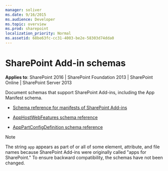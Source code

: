 ```yaml
---
manager: soliver
ms.date: 9/16/2015
ms.audience: Developer
ms.topic: overview
ms.prod: sharepoint
localization_priority: Normal
ms.assetid: 68be63fc-cc31-4003-be2e-58303d74dda0
---
```


# SharePoint Add-in schemas

**Applies to**: SharePoint 2016 | SharePoint Foundation 2013 | SharePoint Online | SharePoint Server 2013

Document schemas that support SharePoint Add-ins, including the App Manifest schema.

- [Schema reference for manifests of SharePoint Add-ins](schema-reference-for-manifests-of-sharepoint-add-ins.md)

- [AppHostWebFeatures schema reference](apphostwebfeatures-schema-reference.md)

- [AppPartConfigDefinition schema reference](apppartconfigdefinition-schema-reference.md)

> [!NOTE] 
> The string `app` appears as part of or all of some element, attribute, and file names because SharePoint Add-ins were originally called "apps for SharePoint." To ensure backward compatibility, the schemas have not been changed.







